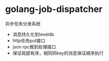 # golang-job-dispatcher
异步任务分发系统
- 消息持久化到leveldb
- http任务put接口
- json rpc推到处理接口
- 保证局部有序，相同同key的消息保证顺序执行